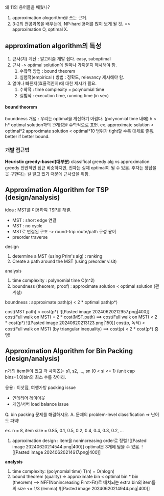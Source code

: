 왜 11의 용어들을 배웠나?
1) approximation alogorithm을 쓰는 근거.
2) 3-2의 전공과목을 배우는데, NP-hard 용어를 많이 보게 될 것. 
	=> approximation O, optimal X.

## approximation algorithm의 특성
1. 근사(치) 계산 : 알고리즘 개발 쉽다. easy, suboptimal
2. 근사 -> optimal solution에 얼마나 가까운지 제시해야 함.
	1. 수학적 방법 : bound theorem
	2. 실험적(empirical ) 방법 : 정확도, relevancy 제시해야 함.
3. 얼마나 빠른지(효율적인지)에 대한 제시가 필요.
	1. 수학적 : time complexity = polynomial time
	2. 실험적 : execution time, running time (in sec)

####  bound theorem
boundness 개념 : 우리는 optimal을 계산하기 어렵다.  (polynomial time 내에)
h < h\*
optimal solution과의 관계성을 수학적으로 표현. 
ex. approximate solution < optimal\*2
approximate solution < optimal\*10
범위가 tight할 수록 대체로 좋음.
better if better bound.

### 개발 접근법
**Heuristic greedy-based(대부분)**
classifical greedy alg vs approximation greedy
전반적인 접근 비슷하지만, 전자는 실제 optimal이 될 수 있음. 후자는 정답을 못 구한다는 걸 알고 있기 때문에 근사값을 취함.

## Approximation Algorithm for TSP (design/analysis)
idea : MST를 이용하여 TSP를 해결.
- MST : short edge 연결
- MST : no cycle
- MST로 연결된 구조 -> round-trip route/path 구성 용이
- preorder traverse

design
1. determine a MST (using Prim's alg) : ranking
2. Create a path around the MST (using preorder visit)

analysis
1. time complexity : polynomial time O(n^2)
2. boundness (theorem, proof)
	: approximate solution < optimal solution (관계성)

boundness : approximate path(p) < 2 \* optimal path(p\*)

cost(MST.path) < cost(p\*)
![[Pasted image 20240620212957.png|400]]
cost(Full walk on MST) = 2 \* cost(MST.path)
==> cost(Full walk on MST) < 2 \* cost(p\*)
![[Pasted image 20240620213123.png|150]]
cost(p, 녹색) < cost(Full walk on MST) (by triangular inequality)
==> cost(p) < 2 \* cost(p\*) 증명!


## Approximation Algorithm for Bin Packing (design/analysis)
n개의 item들이 있고 각 사이즈는 s1, s2, ..., sn (0 < si <= 1)
(unit cap bins=1.0)bin의 최소 수를 찾아라. 

응용 : 이삿짐, 여행가방 packing issue
- 인테리어 레이아웃
- 게임/서버 load balance issue

Q. bin packing 문제를 해결하시오.
A. 문제의 problem-level classification => 난이도 파악!

ex. n = 8, item size = 0.85, 0.1, 0.5, 0.2, 0.4, 0.4, 0.3, 0.2, ... 
1. approximation design : item을 nonincreasing order로 정렬
	![[Pasted image 20240620214544.png|400]]
optimal은 3개에 담을 수 있음.
![[Pasted image 20240620214617.png|400]]


**analysis**
1. time complexity: (polynomial time) T(n) = O(nlogn)
2. bound theorem (quality)
=> approximate bin < optimal bin * bin (theorem)
==> NFF(Nonincreasing First-Fit)로 배치되는 extra bin의 item들의 size <= 1/3 (lemma)
![[Pasted image 20240620214944.png|400]]

